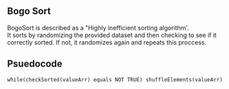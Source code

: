 ## Bogo Sort 

BogoSort is described as a "Highly inefficient sorting algorithm'.  
It sorts by randomizing the provided dataset and then checking to see if it correctly sorted. 
If not, it randomizes again and repeats this proccess. 

## Psuedocode
``
while(checkSorted(valueArr) equals NOT TRUE)
    shuffleElements(valueArr)
``

